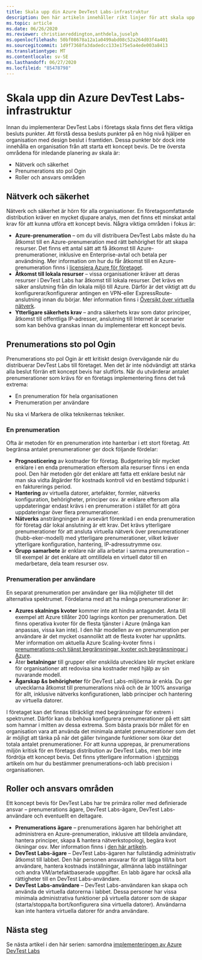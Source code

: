 ```yaml
---
title: Skala upp din Azure DevTest Labs-infrastruktur
description: Den här artikeln innehåller rikt linjer för att skala upp din Azure DevTest Labs-infrastruktur.
ms.topic: article
ms.date: 06/26/2020
ms.reviewer: christianreddington,anthdela,juselph
ms.openlocfilehash: 50bf08678a12a1a0499abd08c52a264d03f4a401
ms.sourcegitcommit: 1d9f7368fa3dadedcc133e175e5a4ede003a8413
ms.translationtype: MT
ms.contentlocale: sv-SE
ms.lasthandoff: 06/27/2020
ms.locfileid: "85478798"
---
```

# <a name="scale-up-your-azure-devtest-labs-infrastructure"></a>Skala upp din Azure DevTest Labs-infrastruktur
Innan du implementerar DevTest Labs i företags skala finns det flera viktiga besluts punkter. Att förstå dessa besluts punkter på en hög nivå hjälper en organisation med design beslut i framtiden. Dessa punkter bör dock inte innehålla en organisation från att starta ett koncept bevis. De tre översta områdena för inledande planering av skala är:

- Nätverk och säkerhet
- Prenumerations sto pol Ogin
- Roller och ansvars områden

## <a name="networking-and-security"></a>Nätverk och säkerhet
Nätverk och säkerhet är hörn för alla organisationer. En företagsomfattande distribution kräver en mycket djupare analys, men det finns ett minskat antal krav för att kunna utföra ett koncept bevis. Några viktiga områden i fokus är:

- **Azure-prenumeration** – om du vill distribuera DevTest Labs måste du ha åtkomst till en Azure-prenumeration med rätt behörighet för att skapa resurser. Det finns ett antal sätt att få åtkomst till Azure-prenumerationer, inklusive en Enterprise-avtal och betala per användning. Mer information om hur du får åtkomst till en Azure-prenumeration finns i [licensiera Azure för företaget](https://azure.microsoft.com/pricing/enterprise-agreement/).
- **Åtkomst till lokala resurser** – vissa organisationer kräver att deras resurser i DevTest Labs har åtkomst till lokala resurser. Det krävs en säker anslutning från din lokala miljö till Azure. Därför är det viktigt att du konfigurerar/konfigurerar antingen en VPN-eller ExpressRoute-anslutning innan du börjar. Mer information finns i [Översikt över virtuella nätverk](../virtual-network/virtual-networks-overview.md).
- **Ytterligare säkerhets krav** – andra säkerhets krav som dator principer, åtkomst till offentliga IP-adresser, anslutning till Internet är scenarier som kan behöva granskas innan du implementerar ett koncept bevis. 

## <a name="subscription-topology"></a>Prenumerations sto pol Ogin
Prenumerations sto pol Ogin är ett kritiskt design övervägande när du distribuerar DevTest Labs till företaget. Men det är inte nödvändigt att stärka alla beslut förrän ett koncept bevis har slutförts. När du utvärderar antalet prenumerationer som krävs för en företags implementering finns det två extrema: 

- En prenumeration för hela organisationen
- Prenumeration per användare

Nu ska vi Markera de olika teknikernas tekniker.

### <a name="one-subscription"></a>En prenumeration
Ofta är metoden för en prenumeration inte hanterbar i ett stort företag. Att begränsa antalet prenumerationer ger dock följande fördelar:

- **Prognosticering** av kostnader för företag.  Budgetering blir mycket enklare i en enda prenumeration eftersom alla resurser finns i en enda pool. Den här metoden gör det enklare att fatta ett enklare beslut när man ska vidta åtgärder för kostnads kontroll vid en bestämd tidpunkt i en fakturerings period.
- **Hantering** av virtuella datorer, artefakter, formler, nätverks konfiguration, behörigheter, principer osv. är enklare eftersom alla uppdateringar endast krävs i en prenumeration i stället för att göra uppdateringar över flera prenumerationer.
- **Nätverks** ansträngningen är avsevärt förenklad i en enda prenumeration för företag där lokal anslutning är ett krav. Det krävs ytterligare prenumerationer för att ansluta virtuella nätverk över prenumerationer (hubb-eker-modell) med ytterligare prenumerationer, vilket kräver ytterligare konfiguration, hantering, IP-adressutrymme osv.
- **Grupp samarbete** är enklare när alla arbetar i samma prenumeration – till exempel är det enklare att omtilldela en virtuell dator till en medarbetare, dela team resurser osv.

### <a name="subscription-per-user"></a>Prenumeration per användare
En separat prenumeration per användare ger lika möjligheter till det alternativa spektrumet. Fördelarna med att ha många prenumerationer är:

- **Azures skalnings kvoter** kommer inte att hindra antagandet. Anta till exempel att Azure tillåter 200 lagrings konton per prenumeration. Det finns operativa kvoter för de flesta tjänster i Azure (många kan anpassas, vissa kan inte). I den här modellen av en prenumeration per användare är det mycket osannolikt att de flesta kvoter har uppnåtts. Mer information om aktuella Azure Scaling-kvoter finns i [prenumerations-och tjänst begränsningar, kvoter och begränsningar i Azure](../azure-resource-manager/management/azure-subscription-service-limits.md).
- Åter **betalningar** till grupper eller enskilda utvecklare blir mycket enklare för organisationer att redovisa sina kostnader med hjälp av sin nuvarande modell.
- **Ägarskap &s behörigheter** för DevTest Labs-miljöerna är enkla. Du ger utvecklarna åtkomst till prenumerations nivå och de är 100% ansvariga för allt, inklusive nätverks konfigurationen, labb principer och hantering av virtuella datorer.

I företaget kan det finnas tillräckligt med begränsningar för extrem i spektrumet. Därför kan du behöva konfigurera prenumerationer på ett sätt som hamnar i mitten av dessa extrema. Som bästa praxis bör målet för en organisation vara att använda det minimala antalet prenumerationer som det är möjligt att tänka på när det gäller tvingande funktioner som ökar det totala antalet prenumerationer. För att kunna upprepas, är prenumerations miljön kritisk för en företags distribution av DevTest Labs, men bör inte fördröja ett koncept bevis. Det finns ytterligare information i [styrnings](devtest-lab-guidance-governance-policy-compliance.md) artikeln om hur du bestämmer prenumerations-och labb precision i organisationen.

## <a name="roles-and-responsibilities"></a>Roller och ansvars områden
Ett koncept bevis för DevTest Labs har tre primära roller med definierade ansvar – prenumerations ägare, DevTest Labs-ägare, DevTest Labs-användare och eventuellt en deltagare.

- **Prenumerations ägare** – prenumerations ägaren har behörighet att administrera en Azure-prenumeration, inklusive att tilldela användare, hantera principer, skapa & hantera nätverkstopologi, begära kvot ökningar osv. Mer information finns i [den här artikeln](../role-based-access-control/rbac-and-directory-admin-roles.md).
- **DevTest Labs-ägare** – DevTest Labs-ägaren har fullständig administrativ åtkomst till labbet. Den här personen ansvarar för att lägga till/ta bort användare, hantera kostnads inställningar, allmänna labb inställningar och andra VM/artefaktbaserade uppgifter. En labb ägare har också alla rättigheter till en DevTest Labs-användare.
- **DevTest Labs-användare** – DevTest Labs-användaren kan skapa och använda de virtuella datorerna i labbet. Dessa personer har vissa minimala administrativa funktioner på virtuella datorer som de skapar (starta/stoppa/ta bort/konfigurera sina virtuella datorer). Användarna kan inte hantera virtuella datorer för andra användare.

## <a name="next-steps"></a>Nästa steg
Se nästa artikel i den här serien: samordna [implementeringen av Azure DevTest Labs](devtest-lab-guidance-orchestrate-implementation.md)